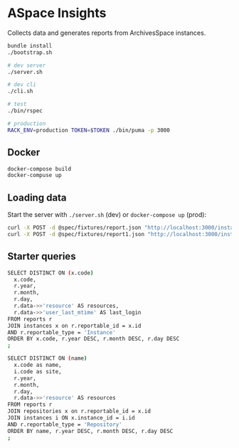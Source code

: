 # ASpace Insights

Collects data and generates reports from ArchivesSpace instances.

```bash
bundle install
./bootstrap.sh

# dev server
./server.sh

# dev cli
./cli.sh

# test
./bin/rspec

# production
RACK_ENV=production TOKEN=$TOKEN ./bin/puma -p 3000
```

## Docker

```bash
docker-compose build
docker-compuse up
```

## Loading data

Start the server with `./server.sh` (dev) or `docker-compose up` (prod):

```bash
curl -X POST -d @spec/fixtures/report.json "http://localhost:3000/instances?token=01609d9cc98201a9c859dece3035e19d"
curl -X POST -d @spec/fixtures/report1.json "http://localhost:3000/instances?token=01609d9cc98201a9c859dece3035e19d"
```

## Starter queries

```bash
SELECT DISTINCT ON (x.code)
  x.code,
  r.year,
  r.month,
  r.day,
  r.data->>'resource' AS resources,
  r.data->>'user_last_mtime' AS last_login
FROM reports r
JOIN instances x on r.reportable_id = x.id
AND r.reportable_type = 'Instance'
ORDER BY x.code, r.year DESC, r.month DESC, r.day DESC
;

SELECT DISTINCT ON (name)
  x.code as name,
  i.code as site,
  r.year,
  r.month,
  r.day,
  r.data->>'resource' AS resources
FROM reports r
JOIN repositories x on r.reportable_id = x.id
JOIN instances i ON x.instance_id = i.id
AND r.reportable_type = 'Repository'
ORDER BY name, r.year DESC, r.month DESC, r.day DESC
;
```
